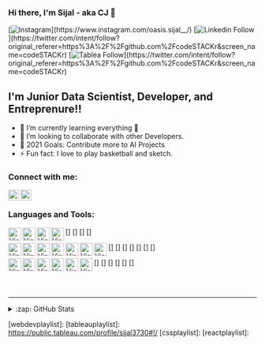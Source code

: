 ### Hi there, I'm Sijal - aka CJ 👋

[![Instagram]("https://github.com/sijal001/git_repo/blob/6ecdf1ab9014e46d2d9369bf0d746b21b9e8efdc/icons/instagram.png")](https://www.instagram.com/oasis.sijal__/)
[![Linkedin Follow]("https://github.com/sijal001/git_repo/blob/6ecdf1ab9014e46d2d9369bf0d746b21b9e8efdc/icons/linkedin.png")](https://twitter.com/intent/follow?original_referer=https%3A%2F%2Fgithub.com%2FcodeSTACKr&screen_name=codeSTACKr)
[![Tablea Follow](h"https://github.com/sijal001/git_repo/blob/6ecdf1ab9014e46d2d9369bf0d746b21b9e8efdc/icons/tableau.png")](https://twitter.com/intent/follow?original_referer=https%3A%2F%2Fgithub.com%2FcodeSTACKr&screen_name=codeSTACKr)

## I'm Junior Data Scientist, Developer, and Entreprenure!!

- 🌱 I’m currently learning everything 🤣
- 👯 I’m looking to collaborate with other Developers.
- 🥅 2021 Goals: Contribute more to AI Projects
- ⚡ Fun fact: I love to play basketball and sketch.



### Connect with me:


[<img align="left" alt="codeSTACKr | LinkedIn" width="22px" src="https://github.com/sijal001/git_repo/blob/6ecdf1ab9014e46d2d9369bf0d746b21b9e8efdc/icons/linkedin.png" />][linkedin]
[<img align="left" alt="codeSTACKr | Instagram" width="22px" src="https://github.com/sijal001/git_repo/blob/6ecdf1ab9014e46d2d9369bf0d746b21b9e8efdc/icons/instagram.png" />][instagram]

<br />

### Languages and Tools:

[<img align="left" alt="Visual Studio Code" width="26px" src="https://github.com/sijal001/git_repo/blob/6ecdf1ab9014e46d2d9369bf0d746b21b9e8efdc/icons/visual studio.png">]
[<img align="left" alt="Visual Studio Code" width="26px" src="https://github.com/sijal001/git_repo/blob/6ecdf1ab9014e46d2d9369bf0d746b21b9e8efdc/icons/anaconda.png">]
[<img align="left" alt="Visual Studio Code" width="26px" src="https://github.com/sijal001/git_repo/blob/6ecdf1ab9014e46d2d9369bf0d746b21b9e8efdc/icons/linux.png">]
[<img align="left" alt="Visual Studio Code" width="26px" src="https://github.com/sijal001/git_repo/blob/6ecdf1ab9014e46d2d9369bf0d746b21b9e8efdc/icons/python.png">]

[<img align="left" alt="Visual Studio Code" width="26px" src="https://github.com/sijal001/git_repo/blob/6ecdf1ab9014e46d2d9369bf0d746b21b9e8efdc/icons/flask.png">]
[<img align="left" alt="Visual Studio Code" width="26px" src="https://github.com/sijal001/git_repo/blob/6ecdf1ab9014e46d2d9369bf0d746b21b9e8efdc/icons/scrapy.png">]
[<img align="left" alt="Visual Studio Code" width="26px" src="https://github.com/sijal001/git_repo/blob/6ecdf1ab9014e46d2d9369bf0d746b21b9e8efdc/icons/geopy.png">]
[<img align="left" alt="Visual Studio Code" width="26px" src="https://github.com/sijal001/git_repo/blob/6ecdf1ab9014e46d2d9369bf0d746b21b9e8efdc/icons/pandas.png">]
[<img align="left" alt="Visual Studio Code" width="26px" src="https://github.com/sijal001/git_repo/blob/6ecdf1ab9014e46d2d9369bf0d746b21b9e8efdc/icons/numpy.png">]
[<img align="left" alt="Visual Studio Code" width="26px" src="https://github.com/sijal001/git_repo/blob/6ecdf1ab9014e46d2d9369bf0d746b21b9e8efdc/icons/scikitearn.png">]
[<img align="left" alt="Visual Studio Code" width="26px" src="https://github.com/sijal001/git_repo/blob/6ecdf1ab9014e46d2d9369bf0d746b21b9e8efdc/icons/plotly.png">]

[<img align="left" alt="Visual Studio Code" width="26px" src="https://github.com/sijal001/git_repo/blob/6ecdf1ab9014e46d2d9369bf0d746b21b9e8efdc/icons/tableau.png">]
[<img align="left" alt="Visual Studio Code" width="26px" src="https://github.com/sijal001/git_repo/blob/6ecdf1ab9014e46d2d9369bf0d746b21b9e8efdc/icons/docker.png">]
[<img align="left" alt="Visual Studio Code" width="26px" src="https://github.com/sijal001/git_repo/blob/6ecdf1ab9014e46d2d9369bf0d746b21b9e8efdc/icons/sql.png">]
[<img align="left" alt="Visual Studio Code" width="26px" src="https://github.com/sijal001/git_repo/blob/6ecdf1ab9014e46d2d9369bf0d746b21b9e8efdc/icons/mysql.png">]
[<img align="left" alt="Visual Studio Code" width="26px" src="https://github.com/sijal001/git_repo/blob/6ecdf1ab9014e46d2d9369bf0d746b21b9e8efdc/icons/git.png">]
[<img align="left" alt="Visual Studio Code" width="26px" src="https://github.com/sijal001/git_repo/blob/6ecdf1ab9014e46d2d9369bf0d746b21b9e8efdc/icons/github.png">]


<br />
<br />

---

<details>
  <summary>:zap: GitHub Stats</summary>

  <img align="left" alt="codeSTACKr's GitHub Stats" src="https://github-readme-stats.codestackr.vercel.app/api?username=sijal001&show_icons=true&hide_border=true" />

</details>

[website]: 
[course]: 
[twitter]: 
[youtube]: 
[instagram]: https://www.instagram.com/oasis.sijal__/
[linkedin]: https://www.linkedin.com/in/sijal-kumar-joshi-b1545584/
[webdevplaylist]: 
[tableauplaylist]: https://public.tableau.com/profile/sijal3730#!/
[cssplaylist]: 
[reactplaylist]: 